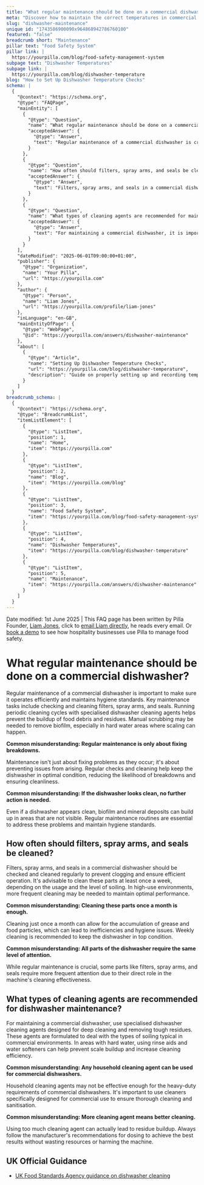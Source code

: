 ```yaml
---
title: "What regular maintenance should be done on a commercial dishwasher?"
meta: "Discover how to maintain the correct temperatures in commercial dishwashers for optimal cleanliness and food safety, and what steps to take if issues arise."
slug: "dishwasher-maintenance"
unique id: "1743586900090x964868942786760100"
featured: "false"
breadcrumb short: "Maintenance"
pillar text: "Food Safety System"
pillar link: |
  https://yourpilla.com/blog/food-safety-management-system
subpage text: "Dishwasher Temperatures"
subpage link: |
  https://yourpilla.com/blog/dishwasher-temperature
blog: "How to Set Up Dishwasher Temperature Checks"
schema: |
  {
    "@context": "https://schema.org",
    "@type": "FAQPage",
    "mainEntity": [
      {
        "@type": "Question",
        "name": "What regular maintenance should be done on a commercial dishwasher?",
        "acceptedAnswer": {
          "@type": "Answer",
          "text": "Regular maintenance of a commercial dishwasher is crucial to ensure efficient operation and maintain hygiene standards. Key tasks include checking and cleaning filters, spray arms, and seals. Run periodic cleaning cycles with specialised dishwasher cleaning agents to prevent the buildup of food debris and residues. Occasionally, manual scrubbing may be necessary to remove biofilm, particularly in hard water areas where scaling can occur."
        }
      },
      {
        "@type": "Question",
        "name": "How often should filters, spray arms, and seals be cleaned in a commercial dishwasher?",
        "acceptedAnswer": {
          "@type": "Answer",
          "text": "Filters, spray arms, and seals in a commercial dishwasher should be checked and cleaned regularly to avoid clogging and ensure efficient operation. These parts should be cleaned at least once a week, depending on usage and soiling levels. In high-use environments, more frequent cleaning is recommended to maintain optimal performance."
        }
      },
      {
        "@type": "Question",
        "name": "What types of cleaning agents are recommended for maintaining a commercial dishwasher?",
        "acceptedAnswer": {
          "@type": "Answer",
          "text": "For maintaining a commercial dishwasher, it is important to use specialised dishwasher cleaning agents. These are designed to handle tough residues typical in commercial settings. In areas with hard water, incorporating rinse aids and water softeners can prevent scale buildup and enhance cleaning efficiency."
        }
      }
    ],
    "dateModified": "2025-06-01T09:00:00+01:00",
    "publisher": {
      "@type": "Organization",
      "name": "Your Pilla",
      "url": "https://yourpilla.com"
    },
    "author": {
      "@type": "Person",
      "name": "Liam Jones",
      "url": "https://yourpilla.com/profile/liam-jones"
    },
    "inLanguage": "en-GB",
    "mainEntityOfPage": {
      "@type": "WebPage",
      "@id": "https://yourpilla.com/answers/dishwasher-maintenance"
    },
    "about": [
      {
        "@type": "Article",
        "name": "Setting Up Dishwasher Temperature Checks",
        "url": "https://yourpilla.com/blog/dishwasher-temperature",
        "description": "Guide on properly setting up and recording temperature checks for dishwashers in commercial environments."
      }
    ]
  }
breadcrumb_schema: |
  {
    "@context": "https://schema.org",
    "@type": "BreadcrumbList",
    "itemListElement": [
      {
        "@type": "ListItem",
        "position": 1,
        "name": "Home",
        "item": "https://yourpilla.com"
      },
      {
        "@type": "ListItem",
        "position": 2,
        "name": "Blog",
        "item": "https://yourpilla.com/blog"
      },
      {
        "@type": "ListItem",
        "position": 3,
        "name": "Food Safety System",
        "item": "https://yourpilla.com/blog/food-safety-management-system"
      },
      {
        "@type": "ListItem",
        "position": 4,
        "name": "Dishwasher Temperatures",
        "item": "https://yourpilla.com/blog/dishwasher-temperature"
      },
      {
        "@type": "ListItem",
        "position": 5,
        "name": "Maintenance",
        "item": "https://yourpilla.com/answers/dishwasher-maintenance"
      }
    ]
  }
---
```


Date modified: 1st June 2025 | This FAQ page has been written by Pilla Founder, [Liam Jones](https://yourpilla.com/profile/liam-jones), click to [email Liam directly](https://mailto:liam@yourpilla.com/), he reads every email. Or [book a demo](https://calendly.com/pilla/demo) to see how hospitality businesses use Pilla to manage food safety.

# What regular maintenance should be done on a commercial dishwasher?

Regular maintenance of a commercial dishwasher is important to make sure it operates efficiently and maintains hygiene standards. Key maintenance tasks include checking and cleaning filters, spray arms, and seals. Running periodic cleaning cycles with specialised dishwasher cleaning agents helps prevent the buildup of food debris and residues. Manual scrubbing may be needed to remove biofilm, especially in hard water areas where scaling can happen.

**Common misunderstanding: Regular maintenance is only about fixing breakdowns.**

Maintenance isn't just about fixing problems as they occur; it's about preventing issues from arising. Regular checks and cleaning help keep the dishwasher in optimal condition, reducing the likelihood of breakdowns and ensuring cleanliness.

**Common misunderstanding: If the dishwasher looks clean, no further action is needed.**

Even if a dishwasher appears clean, biofilm and mineral deposits can build up in areas that are not visible. Regular maintenance routines are essential to address these problems and maintain hygiene standards.

## How often should filters, spray arms, and seals be cleaned?

Filters, spray arms, and seals in a commercial dishwasher should be checked and cleaned regularly to prevent clogging and ensure efficient operation. It's advisable to clean these parts at least once a week, depending on the usage and the level of soiling. In high-use environments, more frequent cleaning may be needed to maintain optimal performance.

**Common misunderstanding: Cleaning these parts once a month is enough.**

Cleaning just once a month can allow for the accumulation of grease and food particles, which can lead to inefficiencies and hygiene issues. Weekly cleaning is recommended to keep the dishwasher in top condition.

**Common misunderstanding: All parts of the dishwasher require the same level of attention.**

While regular maintenance is crucial, some parts like filters, spray arms, and seals require more frequent attention due to their direct role in the machine's cleaning effectiveness.

## What types of cleaning agents are recommended for dishwasher maintenance?

For maintaining a commercial dishwasher, use specialised dishwasher cleaning agents designed for deep cleaning and removing tough residues. These agents are formulated to deal with the types of soiling typical in commercial environments. In areas with hard water, using rinse aids and water softeners can help prevent scale buildup and increase cleaning efficiency.

**Common misunderstanding: Any household cleaning agent can be used for commercial dishwashers.**

Household cleaning agents may not be effective enough for the heavy-duty requirements of commercial dishwashers. It's important to use cleaners specifically designed for commercial use to ensure thorough cleaning and sanitisation.

**Common misunderstanding: More cleaning agent means better cleaning.**

Using too much cleaning agent can actually lead to residue buildup. Always follow the manufacturer's recommendations for dosing to achieve the best results without wasting resources or harming the machine.

## UK Official Guidance

-   [UK Food Standards Agency guidance on dishwasher cleaning](https://www.food.gov.uk/sites/default/files/media/document/sfbb-retailers-cleaning-03-cleaning-effectively.pdf)
